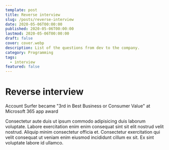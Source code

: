 ```yaml
---
template: post
title: Reverse interview
slug: /posts/reverse-interview
date: 2020-05-06T00:00:00
published: 2020-05-06T00:00:00
lastmod: 2020-05-06T00:00:00
draft: false
cover: cover.webp
description: List of the questions from dev to the company.
category: Programming
tags: 
  - interview
featured: false
---
```


# Reverse interview

Account Surfer became "3rd in Best Business or Consumer Value" at Microsoft 365 app award

Consectetur aute duis ut ipsum commodo adipisicing duis laborum voluptate. Labore exercitation enim enim consequat sint sit elit nostrud velit nostrud. Aliquip minim consectetur officia et. Consectetur exercitation qui velit consequat ut veniam enim eiusmod incididunt cillum ex sit. Ex sint voluptate labore id ullamco.
